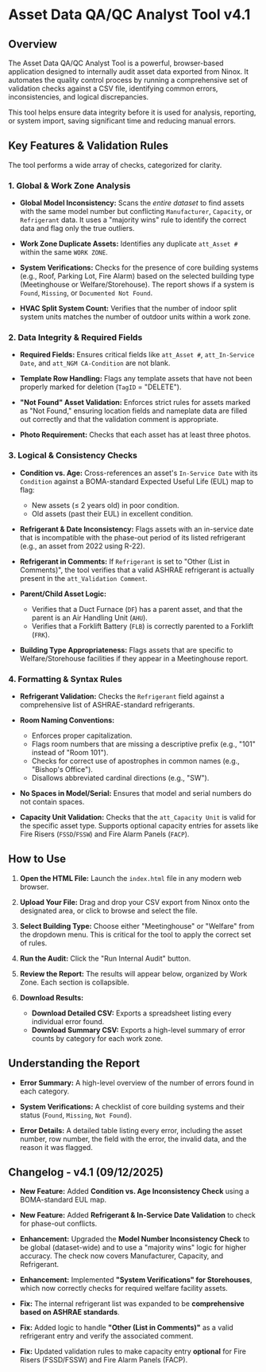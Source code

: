 # Asset Data QA/QC Analyst Tool v4.1

## Overview

The Asset Data QA/QC Analyst Tool is a powerful, browser-based application designed to internally audit asset data exported from Ninox. It automates the quality control process by running a comprehensive set of validation checks against a CSV file, identifying common errors, inconsistencies, and logical discrepancies.

This tool helps ensure data integrity before it is used for analysis, reporting, or system import, saving significant time and reducing manual errors.

## Key Features & Validation Rules

The tool performs a wide array of checks, categorized for clarity.

### 1. Global & Work Zone Analysis

* **Global Model Inconsistency:** Scans the *entire dataset* to find assets with the same model number but conflicting `Manufacturer`, `Capacity`, or `Refrigerant` data. It uses a "majority wins" rule to identify the correct data and flag only the true outliers.

* **Work Zone Duplicate Assets:** Identifies any duplicate `att_Asset #` within the same `WORK ZONE`.

* **System Verifications:** Checks for the presence of core building systems (e.g., Roof, Parking Lot, Fire Alarm) based on the selected building type (Meetinghouse or Welfare/Storehouse). The report shows if a system is `Found`, `Missing`, or `Documented Not Found`.

* **HVAC Split System Count:** Verifies that the number of indoor split system units matches the number of outdoor units within a work zone.

### 2. Data Integrity & Required Fields

* **Required Fields:** Ensures critical fields like `att_Asset #`, `att_In-Service Date`, and `att_NGM CA-Condition` are not blank.

* **Template Row Handling:** Flags any template assets that have not been properly marked for deletion (`TagID` = "DELETE").

* **"Not Found" Asset Validation:** Enforces strict rules for assets marked as "Not Found," ensuring location fields and nameplate data are filled out correctly and that the validation comment is appropriate.

* **Photo Requirement:** Checks that each asset has at least three photos.

### 3. Logical & Consistency Checks

* **Condition vs. Age:** Cross-references an asset's `In-Service Date` with its `Condition` against a BOMA-standard Expected Useful Life (EUL) map to flag:
    * New assets (≤ 2 years old) in poor condition.
    * Old assets (past their EUL) in excellent condition.

* **Refrigerant & Date Inconsistency:** Flags assets with an in-service date that is incompatible with the phase-out period of its listed refrigerant (e.g., an asset from 2022 using R-22).

* **Refrigerant in Comments:** If `Refrigerant` is set to "Other (List in Comments)", the tool verifies that a valid ASHRAE refrigerant is actually present in the `att_Validation Comment`.

* **Parent/Child Asset Logic:**
    * Verifies that a Duct Furnace (`DF`) has a parent asset, and that the parent is an Air Handling Unit (`AHU`).
    * Verifies that a Forklift Battery (`FLB`) is correctly parented to a Forklift (`FRK`).

* **Building Type Appropriateness:** Flags assets that are specific to Welfare/Storehouse facilities if they appear in a Meetinghouse report.

### 4. Formatting & Syntax Rules

* **Refrigerant Validation:** Checks the `Refrigerant` field against a comprehensive list of ASHRAE-standard refrigerants.

* **Room Naming Conventions:**
    * Enforces proper capitalization.
    * Flags room numbers that are missing a descriptive prefix (e.g., "101" instead of "Room 101").
    * Checks for correct use of apostrophes in common names (e.g., "Bishop's Office").
    * Disallows abbreviated cardinal directions (e.g., "SW").

* **No Spaces in Model/Serial:** Ensures that model and serial numbers do not contain spaces.

* **Capacity Unit Validation:** Checks that the `att_Capacity Unit` is valid for the specific asset type. Supports optional capacity entries for assets like Fire Risers (`FSSD`/`FSSW`) and Fire Alarm Panels (`FACP`).

## How to Use

1.  **Open the HTML File:** Launch the `index.html` file in any modern web browser.

2.  **Upload Your File:** Drag and drop your CSV export from Ninox onto the designated area, or click to browse and select the file.

3.  **Select Building Type:** Choose either "Meetinghouse" or "Welfare" from the dropdown menu. This is critical for the tool to apply the correct set of rules.

4.  **Run the Audit:** Click the "Run Internal Audit" button.

5.  **Review the Report:** The results will appear below, organized by Work Zone. Each section is collapsible.

6.  **Download Results:**
    * **Download Detailed CSV:** Exports a spreadsheet listing every individual error found.
    * **Download Summary CSV:** Exports a high-level summary of error counts by category for each work zone.

## Understanding the Report

* **Error Summary:** A high-level overview of the number of errors found in each category.

* **System Verifications:** A checklist of core building systems and their status (`Found`, `Missing`, `Not Found`).

* **Error Details:** A detailed table listing every error, including the asset number, row number, the field with the error, the invalid data, and the reason it was flagged.

## Changelog - v4.1 (09/12/2025)

* **New Feature:** Added **Condition vs. Age Inconsistency Check** using a BOMA-standard EUL map.

* **New Feature:** Added **Refrigerant & In-Service Date Validation** to check for phase-out conflicts.

* **Enhancement:** Upgraded the **Model Number Inconsistency Check** to be global (dataset-wide) and to use a "majority wins" logic for higher accuracy. The check now covers Manufacturer, Capacity, and Refrigerant.

* **Enhancement:** Implemented **"System Verifications" for Storehouses**, which now correctly checks for required welfare facility assets.

* **Fix:** The internal refrigerant list was expanded to be **comprehensive based on ASHRAE standards**.

* **Fix:** Added logic to handle **"Other (List in Comments)"** as a valid refrigerant entry and verify the associated comment.

* **Fix:** Updated validation rules to make capacity entry **optional** for Fire Risers (FSSD/FSSW) and Fire Alarm Panels (FACP).
